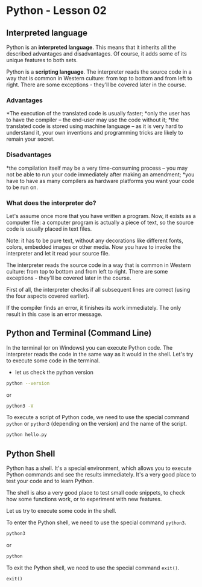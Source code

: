 # Python - Lesson 02

## Interpreted language
Python is an **interpreted language**. This means that it inherits all the described advantages and disadvantages. Of course, it adds some of its unique features to both sets.

Python is a **scripting language**. The interpreter reads the source code in a way that is common in Western culture: from top to bottom and from left to right. There are some exceptions - they'll be covered later in the course. 


### Advantages

*The execution of the translated code is usually faster;
*only the user has to have the compiler – the end-user may use the code without it;
*the translated code is stored using machine language – as it is very hard to understand it, your own inventions and programming tricks are likely to remain your secret.

### Disadvantages

*the compilation itself may be a very time-consuming process – you may not be able to run your code immediately after making an amendment;
*you have to have as many compilers as hardware platforms you want your code to be run on.

### What does the interpreter do?

Let's assume once more that you have written a program. Now, it exists as a computer file: a computer program is actually a piece of text, so the source code is usually placed in text files.

Note: it has to be pure text, without any decorations like different fonts, colors, embedded images or other media. Now you have to invoke the interpreter and let it read your source file.

The interpreter reads the source code in a way that is common in Western culture: from top to bottom and from left to right. There are some exceptions - they'll be covered later in the course.

First of all, the interpreter checks if all subsequent lines are correct (using the four aspects covered earlier).

If the compiler finds an error, it finishes its work immediately. The only result in this case is an error message.


## Python and Terminal (Command Line)

In the terminal (or on Windows) you can execute Python code. The interpreter reads the code in the same way as it would in the shell. Let's try to execute some code in the terminal.

- let us check the python version

```bash
python --version
```

or

```bash
python3 -V
```

To execute a script of Python code, we need to use the special command `python` or `python3` (depending on the version) and the name of the script. 

```bash
python hello.py
```


## Python Shell
Python has a shell. It's a special environment, which allows you to execute Python commands and see the results immediately. It's a very good place to test your code and to learn Python.

The shell is also a very good place to test small code snippets, to check how some functions work, or to experiment with new features.

Let us try to execute some code in the shell.


To enter the Python shell, we need to use the special command `python3`.

```bash
python3
```
or

```bash
python
```

To exit the Python shell, we need to use the special command `exit()`.

```python
exit()
```

